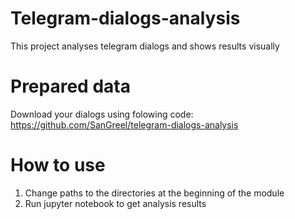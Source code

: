 # Telegram-dialogs-analysis
This project analyses telegram dialogs and shows results visually
# Prepared data
Download your dialogs using folowing code:
https://github.com/SanGreel/telegram-dialogs-analysis
# How to use
1. Change paths to the directories at the beginning of the module
2. Run jupyter notebook to get analysis results
